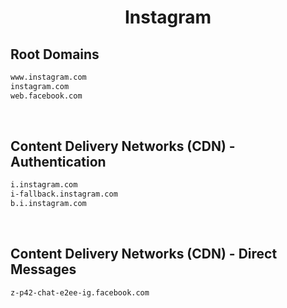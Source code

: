 


<h1 align="center">Instagram</h1>  


## Root Domains


```html
www.instagram.com
instagram.com
web.facebook.com
```  

<br>

## Content Delivery Networks (CDN) - Authentication


```html
i.instagram.com
i-fallback.instagram.com
b.i.instagram.com
```  

<br>

## Content Delivery Networks (CDN) - Direct Messages


```html
z-p42-chat-e2ee-ig.facebook.com
```  

<br>
